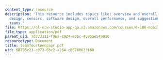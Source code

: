 ```yaml
---
content_type: resource
description: 'This resource includes topics like: overview and overall strategy, mechanical
  design, sensors, software design, overall performance, and suggestions for future
  teams.'
file: https://ol-ocw-studio-app-qa.s3.amazonaws.com/courses/6-186-mobile-autonomous-systems-laboratory-january-iap-2005/68795e23c0736bc2a264c85760623f60_teamfourteenpapr.pdf
file_type: application/pdf
parent_uid: 7d323111-f06a-c924-e3bc-43855e549030
resourcetype: Document
title: teamfourteenpapr.pdf
uid: 68795e23-c073-6bc2-a264-c85760623f60
---
```


